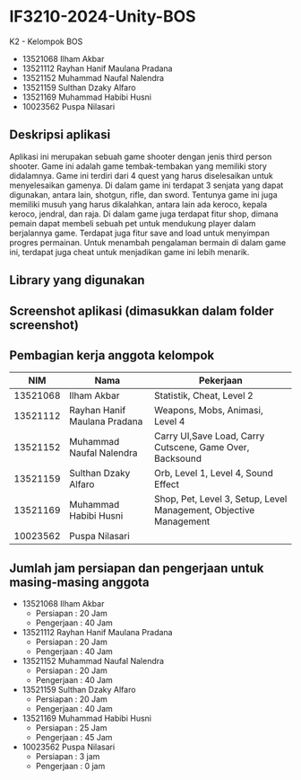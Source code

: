 # IF3210-2024-Unity-BOS

K2 - Kelompok BOS

- 13521068 Ilham Akbar
- 13521112 Rayhan Hanif Maulana Pradana
- 13521152 Muhammad Naufal Nalendra
- 13521159 Sulthan Dzaky Alfaro
- 13521169 Muhammad Habibi Husni
- 10023562 Puspa Nilasari

## Deskripsi aplikasi

Aplikasi ini merupakan sebuah game shooter dengan jenis third person shooter. Game ini adalah game tembak-tembakan yang memiliki story didalamnya. Game ini terdiri dari 4 quest yang harus diselesaikan untuk menyelesaikan gamenya. Di dalam game ini terdapat 3 senjata yang dapat digunakan, antara lain, shotgun, rifle, dan sword. Tentunya game ini juga memiliki musuh yang harus dikalahkan, antara lain ada keroco, kepala keroco, jendral, dan raja. Di dalam game juga terdapat fitur shop, dimana pemain dapat membeli sebuah pet untuk mendukung player dalam berjalannya game. Terdapat juga fitur save and load untuk menyimpan progres permainan. Untuk menambah pengalaman bermain di dalam game ini, terdapat juga cheat untuk menjadikan game ini lebih menarik. 

## Library yang digunakan



## Screenshot aplikasi (dimasukkan dalam folder screenshot)



## Pembagian kerja anggota kelompok

| NIM       | Nama                          | Pekerjaan           |
|-----------|-------------------------------|---------------------|
| 13521068  | Ilham Akbar | Statistik, Cheat, Level 2|
| 13521112  | Rayhan Hanif Maulana Pradana | Weapons, Mobs, Animasi, Level 4 |
| 13521152  | Muhammad Naufal Nalendra | Carry UI,Save Load, Carry Cutscene, Game Over, Backsound |
| 13521159  | Sulthan Dzaky Alfaro  | Orb, Level 1, Level 4, Sound Effect |
| 13521169  | Muhammad Habibi Husni  | Shop, Pet, Level 3, Setup, Level Management, Objective Management|
| 10023562  | Puspa Nilasari  | |
## Jumlah jam persiapan dan pengerjaan untuk masing-masing anggota

- 13521068 Ilham Akbar
    - Persiapan     : 20 Jam
    - Pengerjaan    : 40 Jam
- 13521112 Rayhan Hanif Maulana Pradana
    - Persiapan     : 20 Jam
    - Pengerjaan    : 40 Jam
- 13521152 Muhammad Naufal Nalendra
    - Persiapan     : 20 Jam
    - Pengerjaan    : 40 Jam
- 13521159 Sulthan Dzaky Alfaro
    - Persiapan     : 20 Jam
    - Pengerjaan    : 40 Jam
- 13521169 Muhammad Habibi Husni
    - Persiapan     : 25 Jam
    - Pengerjaan    : 45 Jam
- 10023562 Puspa Nilasari
    - Persiapan     : 3 jam
    - Pengerjaan    : 0 jam    

